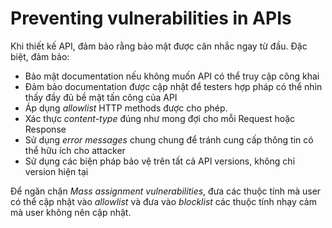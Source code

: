 # Preventing vulnerabilities in APIs

Khi thiết kế API, đảm bảo rằng bảo mật được cân nhắc ngay từ đầu. Đặc biệt, đảm bảo: 

- Bảo mật documentation nếu không muốn API có thể truy cập công khai
- Đảm bảo documentation được cập nhật để testers hợp pháp có thể nhìn thấy đầy đủ bề mặt tấn công của API
- Áp dụng *allowlist* HTTP methods được cho phép.
- Xác thực *content-type* đúng như mong đợi cho mỗi Request hoặc Response
- Sử dụng *error messages* chung chung để tránh cung cấp thông tin có thể hữu ích cho attacker
- Sử dụng các biện pháp bảo vệ trên tất cả API versions, không chỉ version hiện tại

Để ngăn chặn *Mass assignment vulnerabilities*, đưa các thuộc tính mà user có thể cập nhật vào *allowlist* và đưa vào *blocklist* các thuộc tính nhạy cảm mà user không nên cập nhật.
